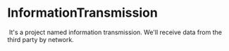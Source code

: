# InformationTransmission
​	It's a project named information transmission. We'll receive data from the third party by network.

